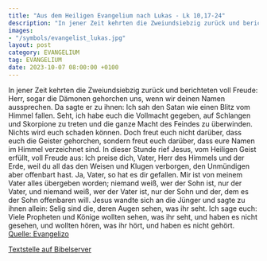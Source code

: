 ```yaml
---
title: "Aus dem Heiligen Evangelium nach Lukas - Lk 10,17-24"
description: "In jener Zeit kehrten die Zweiundsiebzig zurück und berichteten voll Freude: Herr, sogar die Dämonen gehorchen uns, wenn wir deinen Namen aussprechen. Da sagte er zu ihnen: Ich sah den Satan wie einen Blitz vom Himmel fallen. Seht, ich habe euch die Vollmacht gegeben, auf Schlang...."
images:
- "/symbols/evangelist_lukas.jpg"
layout: post
category: EVANGELIUM
tag: EVANGELIUM
date: 2023-10-07 08:00:00 +0100
---
```

In jener Zeit kehrten die Zweiundsiebzig zurück und berichteten voll Freude: Herr, sogar die Dämonen gehorchen uns, wenn wir deinen Namen aussprechen.
Da sagte er zu ihnen: Ich sah den Satan wie einen Blitz vom Himmel fallen.
Seht, ich habe euch die Vollmacht gegeben, auf Schlangen und Skorpione zu treten und die ganze Macht des Feindes zu überwinden.<!--more--> Nichts wird euch schaden können.
Doch freut euch nicht darüber, dass euch die Geister gehorchen, sondern freut euch darüber, dass eure Namen im Himmel verzeichnet sind.
In dieser Stunde rief Jesus, vom Heiligen Geist erfüllt, voll Freude aus: Ich preise dich, Vater, Herr des Himmels und der Erde, weil du all das den Weisen und Klugen verborgen, den Unmündigen aber offenbart hast. Ja, Vater, so hat es dir gefallen.
Mir ist von meinem Vater alles übergeben worden; niemand weiß, wer der Sohn ist, nur der Vater, und niemand weiß, wer der Vater ist, nur der Sohn und der, dem es der Sohn offenbaren will.
Jesus wandte sich an die Jünger und sagte zu ihnen allein: Selig sind die, deren Augen sehen, was ihr seht.
Ich sage euch: Viele Propheten und Könige wollten sehen, was ihr seht, und haben es nicht gesehen, und wollten hören, was ihr hört, und haben es nicht gehört.<br>
[Quelle: Evangelizo](https://evangeliumtagfuertag.org/DE/gospel)

[Textstelle auf Bibelserver](https://www.bibleserver.com/EU/Lukas10,17-24)
